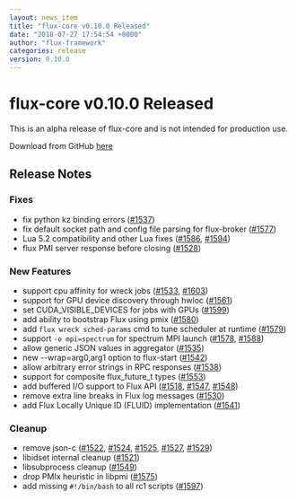 ```yaml
---
layout: news_item
title: "flux-core v0.10.0 Released"
date: "2018-07-27 17:54:54 +0000"
author: "flux-framework"
categories: release
version: 0.10.0
---
```


# flux-core v0.10.0 Released

<div class="note warning">
This is an alpha release of flux-core and is not intended for production use.
</div>

Download from GitHub [here](https://github.com/flux-framework/flux-core/releases/tag/v0.10.0)

## Release Notes

### Fixes
 * fix python kz binding errors ([#1537](https://github.com/flux-framework/flux-core/issues/1537))
 * fix default socket path and config file parsing for flux-broker ([#1577](https://github.com/flux-framework/flux-core/issues/1577))
 * Lua 5.2 compatibility and other Lua fixes ([#1586](https://github.com/flux-framework/flux-core/issues/1586), [#1594](https://github.com/flux-framework/flux-core/issues/1594))
 * flux PMI server response before closing ([#1528](https://github.com/flux-framework/flux-core/issues/1528))

### New Features
 * support cpu affinity for wreck jobs ([#1533](https://github.com/flux-framework/flux-core/issues/1533), [#1603](https://github.com/flux-framework/flux-core/issues/1603))
 * support for GPU device discovery through hwloc ([#1561](https://github.com/flux-framework/flux-core/issues/1561))
 * set CUDA_VISIBLE_DEVICES for jobs with GPUs ([#1599](https://github.com/flux-framework/flux-core/issues/1599))
 * add ability to bootstrap Flux using pmix ([#1580](https://github.com/flux-framework/flux-core/issues/1580))
 * add `flux wreck sched-params` cmd to tune scheduler at runtime ([#1579](https://github.com/flux-framework/flux-core/issues/1579))
 * support `-o mpi=spectrum` for spectrum MPI launch ([#1578](https://github.com/flux-framework/flux-core/issues/1578), [#1588](https://github.com/flux-framework/flux-core/issues/1588))
 * allow generic JSON values in aggregator ([#1535](https://github.com/flux-framework/flux-core/issues/1535))
 * new --wrap=arg0,arg1 option to flux-start ([#1542](https://github.com/flux-framework/flux-core/issues/1542))
 * allow arbitrary error strings in RPC responses ([#1538](https://github.com/flux-framework/flux-core/issues/1538))
 * support for composite flux_future_t types ([#1553](https://github.com/flux-framework/flux-core/issues/1553))
 * add buffered I/O support to Flux API ([#1518](https://github.com/flux-framework/flux-core/issues/1518), [#1547](https://github.com/flux-framework/flux-core/issues/1547), [#1548](https://github.com/flux-framework/flux-core/issues/1548))
 * remove extra line breaks in Flux log messages ([#1530](https://github.com/flux-framework/flux-core/issues/1530))
 * add Flux Locally Unique ID (FLUID) implementation ([#1541](https://github.com/flux-framework/flux-core/issues/1541))

### Cleanup
 * remove json-c ([#1522](https://github.com/flux-framework/flux-core/issues/1522), [#1524](https://github.com/flux-framework/flux-core/issues/1524), [#1525](https://github.com/flux-framework/flux-core/issues/1525), [#1527](https://github.com/flux-framework/flux-core/issues/1527), [#1529](https://github.com/flux-framework/flux-core/issues/1529))
 * libidset internal cleanup ([#1521](https://github.com/flux-framework/flux-core/issues/1521))
 * libsubprocess cleanup ([#1549](https://github.com/flux-framework/flux-core/issues/1549))
 * drop PMIx heuristic in libpmi ([#1575](https://github.com/flux-framework/flux-core/issues/1575))
 * add missing `#!/bin/bash` to all rc1 scripts ([#1597](https://github.com/flux-framework/flux-core/issues/1597))

